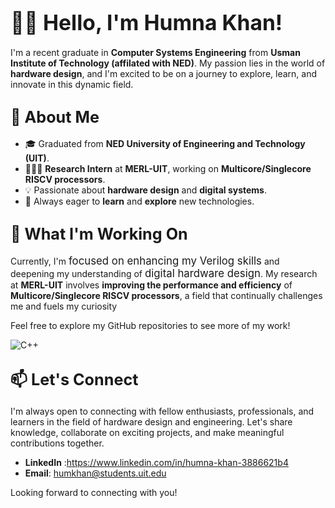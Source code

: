 # <big>👋🏽 Hello, I'm Humna Khan!</big>

I'm a recent graduate in **Computer Systems Engineering** from **Usman Institute of Technology (affilated with NED)**. My passion lies in the world of **hardware design**, and I'm excited to be on a journey to explore, learn, and innovate in this dynamic field.

## <big>🌟 About Me</big>

- 🎓 Graduated from **NED University of Engineering and Technology (UIT)**.
- 👩🏽‍💼 **Research Intern** at **MERL-UIT**, working on **Multicore/Singlecore RISCV processors**.
- 💡 Passionate about **hardware design** and **digital systems**.
- 🧠 Always eager to **learn** and **explore** new technologies.

## <big>🔧 What I'm Working On</big>

Currently, I'm <big>focused on enhancing my Verilog skills</big> and deepening my understanding of <big>digital hardware design</big>. My research at **MERL-UIT** involves **improving the performance and efficiency** of **Multicore/Singlecore RISCV processors**, a field that continually challenges me and fuels my curiosity

Feel free to explore my GitHub repositories to see more of my work!

![C++](https://img.shields.io/badge/-C++-00599C?logo=C%2B%2B&logoColor=white&style=flat)

## <big>📫 Let's Connect</big>

I'm always open to connecting with fellow enthusiasts, professionals, and learners in the field of hardware design and engineering. Let's share knowledge, collaborate on exciting projects, and make meaningful contributions together.

- **LinkedIn** :https://www.linkedin.com/in/humna-khan-3886621b4
- **Email**: humkhan@students.uit.edu

Looking forward to connecting with you!
